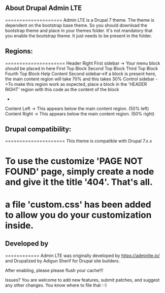 ## About Drupal Admin LTE
====================
Admin LTE is a Drupal 7 theme. The theme is dependent on the bootstrap base theme. So you should download the bootstrap theme and place in your themes folder.
It's not mandatory that you enable the bootstrap theme. It just needs to be present in the folder.
## Regions:
=====================
Header Right
First sidebar -> Your menu block should be placed in here
First Top Block
Second Top Block
Third Top Block
Fourth Top Block
Help
Content
Second sidebar->If a block is present here, the main content region will take 70% and this takes 30%
Control sidebar ->To make this region work as expected, place a block in the 'HEADER RIGHT' region with this code as the content of the block

<ul class="nav navbar-nav">
<li><a href="#" data-toggle="control-sidebar"><i class="fa fa-gears"></i></a></li>
</ul>
Content Left -> This appears below the main content region. (50% left)
Content Right -> This appears below the main content region. (50% right)

## Drupal compatibility:
=====================
This theme is compatible with Drupal 7.x.x

# To use the customize 'PAGE NOT FOUND' page, simply create a node and give it the title '404'. That's all.

# a file 'custom.css' has been added to allow you do your customization inside.
## Developed by
============
Admin LTE was originally developed by https://adminlte.io/ and Drupalized by Adigun Sherif for Drupal site builders.

After enabling, please please flush your cache!!!

Issues? You are welcome to add new features, submit patches, and suggest any other changes. You know where to file that :-)